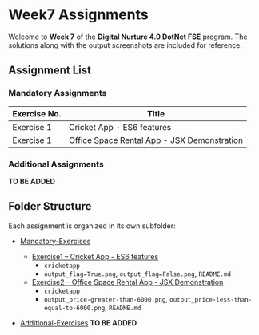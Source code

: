 # Week7 Assignments

Welcome to **Week 7** of the **Digital Nurture 4.0 DotNet FSE** program.
The solutions along with the output screenshots are included for reference.

## Assignment List

### Mandatory Assignments

| Exercise No. | Title                                      |
|--------------|--------------------------------------------|
| Exercise 1   | Cricket App - ES6 features          |
| Exercise 1   | Office Space Rental App - JSX Demonstration         |

### Additional Assignments

**TO BE ADDED**
## Folder Structure

Each assignment is organized in its own subfolder:

* [Mandatory-Exercises](./Mandatory-Exercises)
  * [Exercise1 – Cricket App - ES6 features](./Mandatory-Exercises/Exercise1)
    * `cricketapp` 
    * `output_flag=True.png`, `output_flag=False.png`, `README.md` 
  * [Exercise2 – Office Space Rental App - JSX Demonstration](./Mandatory-Exercises/Exercise2)
    * `cricketapp` 
    * `output_price-greater-than-6000.png`, `output_price-less-than-equal-to-6000.png`, `README.md` 

* [Additional-Exercises](./Additional-Exercises)
**TO BE ADDED**